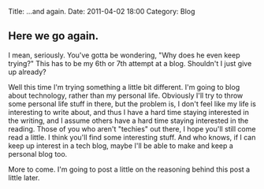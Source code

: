 Title: ...and again.
Date: 2011-04-02 18:00
Category: Blog

Here we go again.
-----------------

I mean, seriously.  You've gotta be wondering, "Why does he even keep trying?"
This has to be my 6th or 7th attempt at a blog.  Shouldn't I just give up
already?

Well this time I'm trying something a little bit different.  I'm going to blog
about technology, rather than my personal life.  Obviously I'll try to throw
some personal life stuff in there, but the problem is, I don't feel like my life
is interesting to write about, and thus I have a hard time staying interested in
the writing, and I assume others have a hard time staying interested in the
reading.  Those of you who aren't "techies" out there, I hope you'll still come
read a little.  I think you'll find some interesting stuff.  And who knows, if I
can keep up interest in a tech blog, maybe I'll be able to make and keep a
personal blog too.

More to come.  I'm going to post a little on the reasoning behind this post a
little later.
